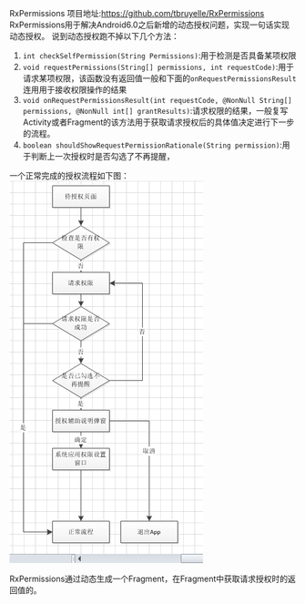 RxPermissions
项目地址:https://github.com/tbruyelle/RxPermissions
RxPermissions用于解决Android6.0之后新增的动态授权问题，实现一句话实现动态授权。
说到动态授权跑不掉以下几个方法：
1. `int checkSelfPermission(String Permissions)`:用于检测是否具备某项权限
2. `void requestPermissions(String[] permissions, int requestCode)`:用于请求某项权限，该函数没有返回值一般和下面的`onRequestPermissionsResult`连用用于接收权限操作的结果
3. `void onRequestPermissionsResult(int requestCode, @NonNull String[] permissions, @NonNull int[] grantResults)`:请求权限的结果，一般复写Activity或者Fragment的该方法用于获取请求授权后的具体值决定进行下一步的流程。
4. `boolean shouldShowRequestPermissionRationale(String permission)`:用于判断上一次授权时是否勾选了不再提醒，

一个正常完成的授权流程如下图：
![20180109105022.png](../../../../../Pictures/201801/20180109105022.png)  

> 

RxPermissions通过动态生成一个Fragment，在Fragment中获取请求授权时的返回值的。
